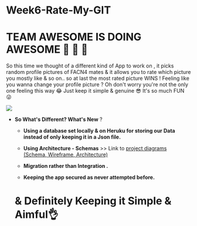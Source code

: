 # Week6-Rate-My-GIT



# **TEAM AWESOME IS DOING AWESOME** 🙈 🙉 🙊 
                           
So this time we thought of a different kind of App to work on , it picks random profile pictures of FACN4 mates & it allows you to rate which picture you mostly like & so on.. so at last the most rated picture WINS !
Feeling like you wanna change your profile picture ? Oh don't worry you're not the only one feeling this way 😂
Just keep it simple & genuine 😎
It's so much FUN 😜

![](https://i.imgur.com/lyoT6vu.jpg)





* **So What's Different? What's New** ?

  * **Using a database set locally & on Heruku for storing our Data instead of only keeping it in a Json file.**
 
  * **Using Architecture - Schemas** >> Link to [project diagrams (Schema, Wireframe, Architecture)](https://www.lucidchart.com/invitations/accept/d92c2a07-f5b9-4232-beca-98c1db56c5e9)
 
  * **Migration rather than Integration .**
 
  * **Keeping the app secured as never attempted before.**
  




                                  
   # & Definitely Keeping it Simple & Aimful👌
  
  
